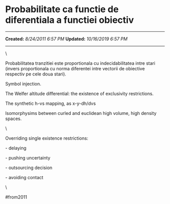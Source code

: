 Probabilitate ca functie de diferentiala a functiei obiectiv
============================================================

  -------------- ----------------------
  **Created:**   *8/24/2011 6:57 PM*
  **Updated:**   *10/16/2019 6:57 PM*
  -------------- ----------------------

\

Probabilitatea tranzitiei este proportionala cu indecidabilitatea intre
stari (invers proportionala cu norma diferentei intre vectorii de
obiective respectiv pe cele doua stari).

Symbol injection.

The Welfer altitude differential: the existence of exclusivity
restrictions.

The synthetic h-vs mapping, as x-y-dh/dvs

Isomorphysims between curled and euclidean high volume, high density
spaces.

\

Overriding single existence restrictions:

\- delaying

\- pushing uncertainty

\- outsourcing decision

\- avoiding contact

\

\#from2011

 
